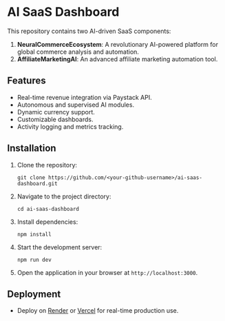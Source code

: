# AI SaaS Dashboard

This repository contains two AI-driven SaaS components:

1. **NeuralCommerceEcosystem**: A revolutionary AI-powered platform for global commerce analysis and automation.
2. **AffiliateMarketingAI**: An advanced affiliate marketing automation tool.

## Features

- Real-time revenue integration via Paystack API.
- Autonomous and supervised AI modules.
- Dynamic currency support.
- Customizable dashboards.
- Activity logging and metrics tracking.

## Installation

1. Clone the repository:
   ```
   git clone https://github.com/<your-github-username>/ai-saas-dashboard.git
   ```

2. Navigate to the project directory:
   ```
   cd ai-saas-dashboard
   ```

3. Install dependencies:
   ```
   npm install
   ```

4. Start the development server:
   ```
   npm run dev
   ```

5. Open the application in your browser at `http://localhost:3000`.

## Deployment

- Deploy on [Render](https://render.com) or [Vercel](https://vercel.com) for real-time production use.
